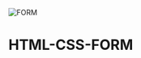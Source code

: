 ![FORM](https://user-images.githubusercontent.com/70026770/124361343-5369cd00-dc4c-11eb-9962-ebee040c9639.JPG)
# HTML-CSS-FORM
